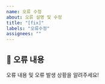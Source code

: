 ```yaml
---
name: 오류 수정
about: 오류 설명 및 수정
title: "[fix]"
labels: "오류수정"
assignees: ""
---
```


## 🤔 오류 내용

오류 내용 및 오류 발생 상황을 알려주세요!
<br>
